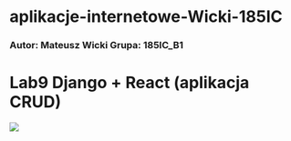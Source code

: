 # aplikacje-internetowe-Wicki-185IC

### Autor: Mateusz Wicki Grupa: 185IC_B1
 
# Lab9 Django + React (aplikacja CRUD)

![](https://github.com/Wicki07/aplikacje-internetowe-M.Wicki-185ic/lab9/zrzuty/1.PNG)
